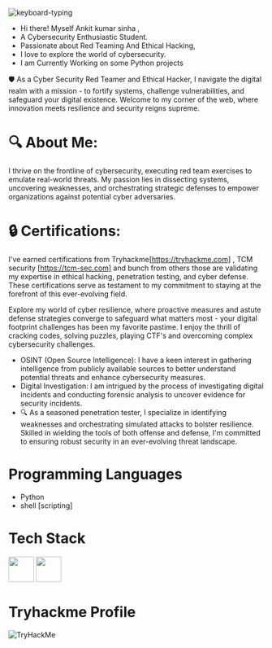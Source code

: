 
![keyboard-typing](https://github.com/Astersec/Astersec/assets/153685797/370af554-bcfd-4c1d-8b82-fda1ed1640d1)




-  Hi there! Myself  Ankit kumar sinha ,
-  A Cybersecurity Enthusiastic Student.
-  Passionate about Red Teaming And Ethical Hacking,
-  I love to  explore the world of cybersecurity.
-  I am Currently Working on some Python projects 

🛡️ As a Cyber Security Red Teamer and Ethical Hacker, I navigate the digital realm with a mission - to fortify systems, challenge vulnerabilities, and safeguard your digital existence. Welcome to my corner of the web, where innovation meets resilience and security reigns supreme.

# 🔍 About Me:
I thrive on the frontline of cybersecurity, executing red team exercises to emulate real-world threats. My passion lies in dissecting systems, uncovering weaknesses, and orchestrating strategic defenses to empower organizations against potential cyber adversaries.

# 🔒 Certifications:
I've earned certifications from Tryhackme[https://tryhackme.com] , TCM security [https://tcm-sec.com] and bunch from others  those are validating my expertise in ethical hacking, penetration testing, and cyber defense. These certifications serve as testament to my commitment to staying at the forefront of this ever-evolving field.

Explore my world of cyber resilience, where proactive measures and astute defense strategies converge to safeguard what matters most - your digital footprint challenges has been my favorite pastime. I enjoy the thrill of cracking codes, solving puzzles, playing CTF's and overcoming complex cybersecurity challenges.
- OSINT (Open Source Intelligence): I have a keen interest in gathering intelligence from publicly available sources to better understand potential threats and enhance cybersecurity measures.
- Digital Investigation: I am intrigued by the process of investigating digital incidents and conducting forensic analysis to uncover evidence for security incidents.
- 🔍 As a seasoned penetration tester, I specialize in identifying weaknesses and orchestrating simulated attacks to bolster resilience. Skilled in wielding the tools of both offense and defense, I'm committed to ensuring robust security in an ever-evolving threat landscape.

  
# Programming Languages
* Python
* shell [scripting]

# Tech Stack 
<img src="https://img.stackshare.io/service/993/pUBY5pVj.png" width="50" height="50">  <img src="https://img.stackshare.io/service/1673/bash-icon.png" width="50" height="50">

# Tryhackme Profile
<img src="https://tryhackme-badges.s3.amazonaws.com/4steroid.png" alt="TryHackMe">


